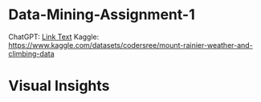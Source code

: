 # Data-Mining-Assignment-1
ChatGPT: [Link Text](https://github.com/darshlukkad/Data-Mining-1/blob/main/CRISM_DM_Assignment_1_DM.pdf)
Kaggle: https://www.kaggle.com/datasets/codersree/mount-rainier-weather-and-climbing-data

# Visual Insights

